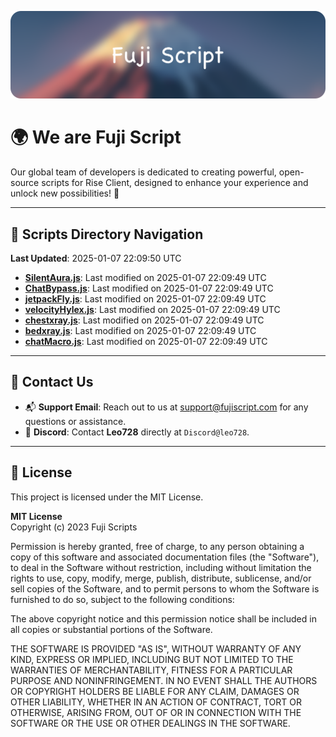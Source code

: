 ![Banner](.github/b.webp)

# 🌍 **We are Fuji Script**

Our global team of developers is dedicated to creating powerful, open-source scripts for Rise Client, designed to enhance your experience and unlock new possibilities! 🌟

---
<!-- SCRIPTS_NAVIGATION_START -->
## 📂 **Scripts Directory Navigation**

**Last Updated**: 2025-01-07 22:09:50 UTC

- **[SilentAura.js](scripts/SilentAura.js)**: Last modified on 2025-01-07 22:09:49 UTC
- **[ChatBypass.js](scripts/ChatBypass.js)**: Last modified on 2025-01-07 22:09:49 UTC
- **[jetpackFly.js](scripts/jetpackFly.js)**: Last modified on 2025-01-07 22:09:49 UTC
- **[velocityHylex.js](scripts/velocityHylex.js)**: Last modified on 2025-01-07 22:09:49 UTC
- **[chestxray.js](scripts/chestxray.js)**: Last modified on 2025-01-07 22:09:49 UTC
- **[bedxray.js](scripts/bedxray.js)**: Last modified on 2025-01-07 22:09:49 UTC
- **[chatMacro.js](scripts/chatMacro.js)**: Last modified on 2025-01-07 22:09:49 UTC

<!-- SCRIPTS_NAVIGATION_END -->

---

## 💬 **Contact Us**  
- 📬 **Support Email**: Reach out to us at [support@fujiscript.com](mailto:support@fujiscript.com) for any questions or assistance.  
- 💬 **Discord**: Contact **Leo728** directly at `Discord@leo728`.

---

## 📜 **License**

This project is licensed under the MIT License.  

**MIT License**  
Copyright (c) 2023 Fuji Scripts  

Permission is hereby granted, free of charge, to any person obtaining a copy of this software and associated documentation files (the "Software"), to deal in the Software without restriction, including without limitation the rights to use, copy, modify, merge, publish, distribute, sublicense, and/or sell copies of the Software, and to permit persons to whom the Software is furnished to do so, subject to the following conditions:  

The above copyright notice and this permission notice shall be included in all copies or substantial portions of the Software.  

THE SOFTWARE IS PROVIDED "AS IS", WITHOUT WARRANTY OF ANY KIND, EXPRESS OR IMPLIED, INCLUDING BUT NOT LIMITED TO THE WARRANTIES OF MERCHANTABILITY, FITNESS FOR A PARTICULAR PURPOSE AND NONINFRINGEMENT. IN NO EVENT SHALL THE AUTHORS OR COPYRIGHT HOLDERS BE LIABLE FOR ANY CLAIM, DAMAGES OR OTHER LIABILITY, WHETHER IN AN ACTION OF CONTRACT, TORT OR OTHERWISE, ARISING FROM, OUT OF OR IN CONNECTION WITH THE SOFTWARE OR THE USE OR OTHER DEALINGS IN THE SOFTWARE.  
